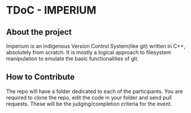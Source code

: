 # TDoC - IMPERIUM

## About the project

Imperium is an indigenous Version Control System(like git) written in C++, absolutely from scratch.
It is mostly a logical approach to filesystem manipulation to emulate the basic functionalities of git.

## How to Contribute

The repo will have a folder dedicated to each of the participants. You are required to clone the repo, edit the code in your folder and send pull requests. These will be the judging/completion criteria for the event.
